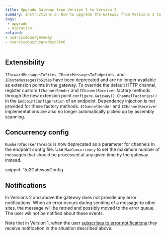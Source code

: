 ```yaml
---
title: Upgrade Gateway from Version 1 to Version 2
summary: Instructions on how to upgrade the Gateway from Versions 1 to 2
tags:
 - upgrade
 - migration
related:
- nservicebus/gateway
- nservicebus/upgrades/5to6
---
```


## Extensibility

`IForwardMessagesToSites`, `IRouteMessagesToEndpoints`, and `IRouteMessagesToSites` have been deprecated and are no longer available as extension points in the gateway. To override the default HTTP channel, register custom `IChannelSender` and `IChannelReceiver` factory methods through the new extension point `configure.Gateway().ChannelFactories()` in the `EndpointConfiguration` of an endpoint. Dependency injection is not provided for these factory methods. `IChannelSender` and `IChannelReceiver` implementations are also no longer automatically picked up by assembly scanning.


## Concurrency config

`NumberOfWorkerThreads` is now deprecated as a parameter for channels in the endpoint config file. Use `MaxConcurrency` to set the maximum number of messages that should be processed at any given time by the gateway instead.

snippet: 1to2GatewayConfig


## Notifications

In Versions 2 and above the gateway does not provide any error notifications. When an error occurs during sending of a message to other sites, the message will be retried and possibly moved to the error queue. The user will not be notified about these events.

Note that in Version 1, when the user [subscribes to error notifications ](/nservicebus/errors/subscribing-to-error-notifications.md) they receive notification in the situation described above.